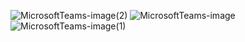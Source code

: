 ![MicrosoftTeams-image(2)](https://github.com/Supawannnnn/miniproject_Tamer/assets/159408938/a3b59b72-3f91-4600-b815-d1fa87a4199a)
![MicrosoftTeams-image](https://github.com/Supawannnnn/miniproject_Tamer/assets/159408938/e6fcbd47-3bcb-4b5c-9920-a4f622c4c649)
![MicrosoftTeams-image(1)](https://github.com/Supawannnnn/miniproject_Tamer/assets/159408938/8655e4eb-bd05-476a-a187-60608f158e80)
